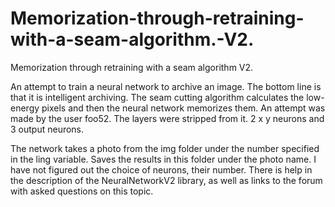 # Memorization-through-retraining-with-a-seam-algorithm.-V2.
Memorization through retraining with a seam algorithm V2. 

An attempt to train a neural network to archive an image. 
The bottom line is that it is intelligent archiving. 
The seam cutting algorithm calculates the low-energy pixels and then the neural network memorizes them. 
An attempt was made by the user foo52. 
The layers were stripped from it. 2 x y neurons and 3 output neurons.

The network takes a photo from the img folder under the number specified in the ling variable. Saves the results in this folder under the photo name.
I have not figured out the choice of neurons, their number. There is help in the description of the NeuralNetworkV2 library, as well as links to the forum with asked questions on this topic.

